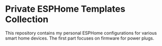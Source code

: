 # Private ESPHome Templates Collection

This repository contains my personal ESPHome configurations for various smart home devices. The first part focuses on firmware for power plugs.

<!--It includes a GitHub workflow that will automatically build the configuration(s) and then deploys a simple 
website via GitHub pages that utilises [ESP Web Tools](https://esphome.github.io/esp-web-tools/) for users to 
easily install your project onto their device.-->